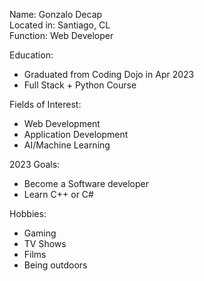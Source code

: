 Name: Gonzalo Decap  
Located in: Santiago, CL  
Function: Web Developer  

Education:  
- Graduated from Coding Dojo in Apr 2023  
- Full Stack + Python Course  

Fields of Interest:  
- Web Development  
- Application Development  
- AI/Machine Learning  

2023 Goals:  
- Become a Software developer  
- Learn C++ or C#  

Hobbies:  
- Gaming  
- TV Shows  
- Films  
- Being outdoors  
